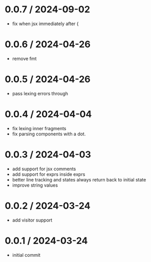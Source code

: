 # 0.0.7 / 2024-09-02

- fix when jsx immediately after {

# 0.0.6 / 2024-04-26

- remove fmt

# 0.0.5 / 2024-04-26

- pass lexing errors through

# 0.0.4 / 2024-04-04

- fix lexing inner fragments
- fix parsing components with a dot.

# 0.0.3 / 2024-04-03

- add support for jsx comments
- add support for exprs inside exprs
- better line tracking and states always return back to initial state
- improve string values

# 0.0.2 / 2024-03-24

- add visitor support

# 0.0.1 / 2024-03-24

- initial commit
